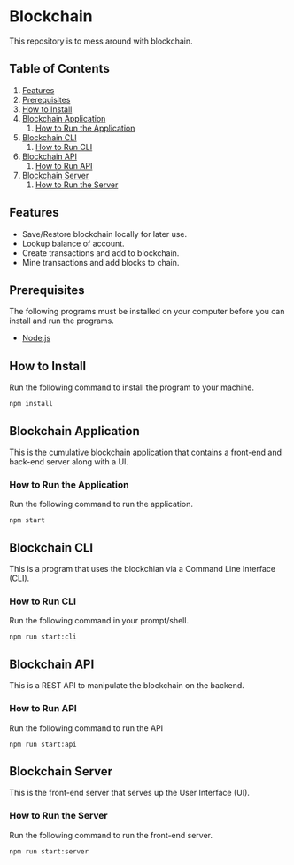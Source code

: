# Blockchain
This repository is to mess around with blockchain.

## Table of Contents
1. [Features](#features)
1. [Prerequisites](#prerequisites)
1. [How to Install](#how-to-install)
1. [Blockchain Application](#blockchain-application)
    1. [How to Run the Application](#how-to-run-the-application)
1. [Blockchain CLI](#blockchain-cli)
    1. [How to Run CLI](#how-to-run-cli)
1. [Blockchain API](#blockchain-api)
    1. [How to Run API](#how-to-run-api)
1. [Blockchain Server](#blockchain-server)
    1. [How to Run the Server](#how-to-run-the-server)
    
## Features
* Save/Restore blockchain locally for later use.
* Lookup balance of account.
* Create transactions and add to blockchain.
* Mine transactions and add blocks to chain.

## Prerequisites
The following programs must be installed on your computer before you can install and run the programs.
* [Node.js](https://nodejs.org/en/)

## How to Install
Run the following command to install the program to your machine.
```shell script
npm install
```

## Blockchain Application
This is the cumulative blockchain application that contains a front-end and back-end server along with a UI.

### How to Run the Application
Run the following command to run the application.
```shell script
npm start
```

## Blockchain CLI
This is a program that uses the blockchian via a Command Line Interface (CLI).

### How to Run CLI
Run the following command in your prompt/shell.
```shell script
npm run start:cli
```

## Blockchain API
This is a REST API to manipulate the blockchain on the backend.

### How to Run API
Run the following command to run the API
```shell script
npm run start:api
```

## Blockchain Server
This is the front-end server that serves up the User Interface (UI).

### How to Run the Server
Run the following command to run the front-end server.
```shell script
npm run start:server
```

